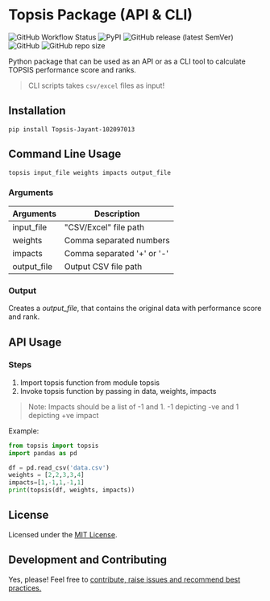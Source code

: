 # Topsis Package (API & CLI)

![GitHub Workflow Status](https://img.shields.io/github/workflow/status/jayantkatia/topsis/Upload%20Python%20Package?style=for-the-badge)
![PyPI](https://img.shields.io/pypi/v/Topsis-Jayant-102097013?color=orange&style=for-the-badge)
![GitHub release (latest SemVer)](https://img.shields.io/github/v/release/jayantkatia/topsis?style=for-the-badge)
![GitHub](https://img.shields.io/github/license/jayantkatia/topsis?color=informational&style=for-the-badge)
![GitHub repo size](https://img.shields.io/github/repo-size/jayantkatia/topsis?style=for-the-badge)

Python package that can be used as an API or as a CLI tool to calculate TOPSIS performance score and ranks.

> CLI scripts takes `csv/excel` files as input!

## Installation
```
pip install Topsis-Jayant-102097013
```

## Command Line Usage
```
topsis input_file weights impacts output_file
```
### Arguments
| Arguments | Description |
|------------| -----------------|
| input_file |  "CSV/Excel" file path |
| weights | Comma separated numbers |
| impacts | Comma separated '+' or '-' |
| output_file | Output CSV file path |

### Output
Creates a *output_file*, that contains the original data with performance score and rank.

## API Usage
### Steps
1. Import topsis function from module topsis
2. Invoke topsis function by passing in data, weights, impacts

> Note: Impacts should be a list of -1 and 1. -1 depicting -ve and 1 depicting +ve impact

Example:
```python
from topsis import topsis
import pandas as pd

df = pd.read_csv('data.csv')
weights = [2,2,3,3,4]
impacts=[1,-1,1,-1,1]
print(topsis(df, weights, impacts))
```

## License
Licensed under the [MIT License](https://github.com/jayantkatia/topsis/blob/main/LICENSE). 

## Development and Contributing
Yes, please! Feel free to [contribute, raise issues and recommend best practices.](https://github.com/jayantkatia/topsis/issues)